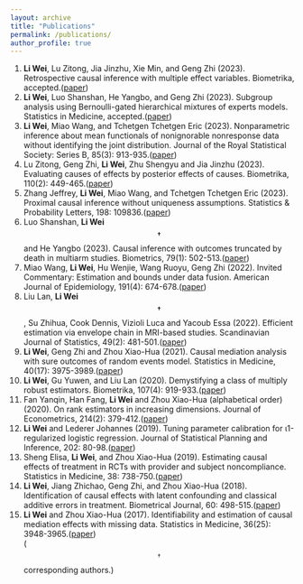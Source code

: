 ```yaml
---
layout: archive
title: "Publications"
permalink: /publications/
author_profile: true
---
```


1. **Li Wei**, Lu Zitong, Jia Jinzhu, Xie Min, and Geng Zhi (2023). Retrospective causal inference with multiple effect variables. Biometrika, accepted.([paper](https://academic.oup.com/biomet/advance-article-abstract/doi/10.1093/biomet/asad056/7273778))
1. **Li Wei**, Luo Shanshan, He Yangbo, and Geng Zhi (2023). Subgroup analysis using Bernoulli-gated hierarchical mixtures of experts models. Statistics in Medicine, accepted.([paper](https://onlinelibrary.wiley.com/doi/abs/10.1002/sim.9883))
1. **Li Wei**, Miao Wang, and Tchetgen Tchetgen Eric (2023). Nonparametric inference about mean functionals of nonignorable nonresponse data without identifying the joint distribution. Journal of the Royal Statistical Society: Series B, 85(3): 913-935.([paper](https://academic.oup.com/jrsssb/article-abstract/85/3/913/7156590))
1. Lu Zitong, Geng Zhi, **Li Wei**, Zhu Shengyu and Jia Jinzhu (2023). Evaluating causes of effects by posterior effects of causes. Biometrika, 110(2): 449-465.([paper](https://academic.oup.com/biomet/article-abstract/110/2/449/6637513))
1. Zhang Jeffrey, **Li Wei**, Miao Wang, and Tchetgen Tchetgen Eric (2023). Proximal causal inference without uniqueness assumptions. Statistics & Probability Letters, 198: 109836.([paper](https://www.sciencedirect.com/science/article/abs/pii/S0167715223000603))
1. Luo Shanshan, **Li Wei$$^\dagger$$** and He Yangbo (2023). Causal inference with outcomes truncated by death in multiarm studies. Biometrics, 79(1): 502-513.([paper](https://onlinelibrary.wiley.com/doi/abs/10.1111/biom.13554))
1.  Miao Wang, **Li Wei**, Hu Wenjie, Wang Ruoyu, Geng Zhi (2022). Invited Commentary: Estimation and bounds under data fusion. American Journal of Epidemiology, 191(4): 674-678.([paper](https://academic.oup.com/aje/article/191/4/674/6317475))
1. Liu Lan, **Li Wei$$^\dagger$$**, Su Zhihua, Cook Dennis, Vizioli Luca and Yacoub Essa (2022). Efficient estimation via envelope chain in MRI-based studies. Scandinavian Journal of Statistics, 49(2): 481-501.([paper](https://people.clas.ufl.edu/zhihuasu/files/EnvChainRevision2_1.pdf))
1. **Li Wei**, Geng Zhi and Zhou Xiao-Hua (2021). Causal mediation analysis with sure outcomes of random events model. Statistics in Medicine, 40(17): 3975-3989.([paper](https://onlinelibrary.wiley.com/doi/abs/10.1002/sim.9009))
1. **Li Wei**, Gu Yuwen, and Liu Lan (2020). Demystifying a class of multiply robust estimators. Biometrika, 107(4): 919-933.([paper](https://academic.oup.com/biomet/article-abstract/107/4/919/5843892))
1. Fan Yanqin, Han Fang, **Li Wei** and Zhou Xiao-Hua (alphabetical order) (2020). On rank estimators in increasing dimensions. Journal of Econometrics, 214(2): 379-412.([paper](https://www.sciencedirect.com/science/article/abs/pii/S0304407619301678))
1. **Li Wei** and Lederer Johannes (2019). Tuning parameter calibration for ι1-regularized logistic regression. Journal of Statistical Planning and Inference, 202: 80-98.([paper](https://www.sciencedirect.com/science/article/abs/pii/S0378375819300060))
1. Sheng Elisa, **Li Wei**, and Zhou Xiao-Hua (2019). Estimating causal effects of treatment in RCTs with provider and subject noncompliance. Statistics in Medicine, 38: 738-750.([paper](https://onlinelibrary.wiley.com/doi/abs/10.1002/sim.8012))
1. **Li Wei**, Jiang Zhichao, Geng Zhi, and Zhou Xiao-Hua (2018). Identification of causal effects with latent confounding and classical additive errors in treatment. Biometrical Journal, 60: 498-515.([paper](https://onlinelibrary.wiley.com/doi/abs/10.1002/bimj.201700048))
1. **Li Wei** and Zhou Xiao-Hua (2017). Identifiability and estimation of causal mediation effects with missing data. Statistics in Medicine, 36(25): 3948-3965.([paper](https://onlinelibrary.wiley.com/doi/abs/10.1002/sim.7413))<br>
($$^\dagger$$ corresponding authors.)


